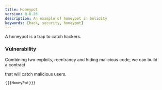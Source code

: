 ```yaml
---
title: Honeypot
version: 0.8.26
description: An example of honeypot in Solidity
keywords: [hack, security, honeypot]
---
```


A honeypot is a trap to catch hackers.

### Vulnerability

Combining two exploits, reentrancy and hiding malicious code, we can build a contract

that will catch malicious users.

```solidity
{{{HoneyPot}}}
```
